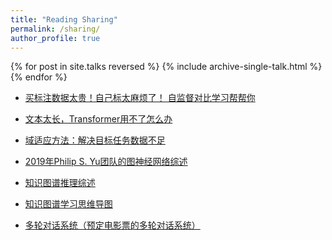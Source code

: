 ```yaml
---
title: "Reading Sharing"
permalink: /sharing/
author_profile: true
---
```



{% for post in site.talks reversed %}
  {% include archive-single-talk.html %}
{% endfor %}

* <a href="https://blog.csdn.net/xiaoqianlizhen/article/details/108830857" target="_blank">买标注数据太贵！自己标太麻烦了！ 自监督对比学习帮帮你</a><br>

* <a href="https://blog.csdn.net/xiaoqianlizhen/article/details/108830964" target="_blank">文本太长，Transformer用不了怎么办</a><br>

- <a href="https://blog.csdn.net/xiaoqianlizhen/article/details/108806122" target="_blank">域适应方法：解决目标任务数据不足</a><br>


- <a href="https://blog.csdn.net/xiaoqianlizhen/article/details/108699371">2019年Philip S. Yu团队的图神经网络综述</a><br>


- <a href="https://blog.csdn.net/xiaoqianlizhen/article/details/106026106">知识图谱推理综述</a><br>


- <a href="https://blog.csdn.net/xiaoqianlizhen/article/details/101195300">知识图谱学习思维导图</a><br>


- <a href="https://blog.csdn.net/xiaoqianlizhen/article/details/90259817">多轮对话系统（预定电影票的多轮对话系统）</a><br>

